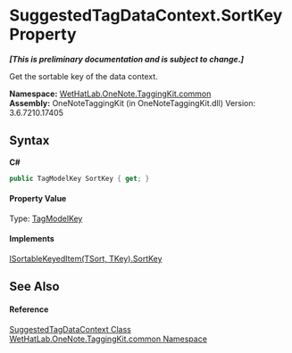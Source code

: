 # SuggestedTagDataContext.SortKey Property 
 _**\[This is preliminary documentation and is subject to change.\]**_

Get the sortable key of the data context.

**Namespace:**&nbsp;<a href="bcdbab9c-63d1-48a4-6937-af53fb8d9a55.md">WetHatLab.OneNote.TaggingKit.common</a><br />**Assembly:**&nbsp;OneNoteTaggingKit (in OneNoteTaggingKit.dll) Version: 3.6.7210.17405

## Syntax

**C#**<br />
``` C#
public TagModelKey SortKey { get; }
```


#### Property Value
Type: <a href="3f27eb3e-174d-da80-683c-25f58841f408.md">TagModelKey</a>

#### Implements
<a href="f4086983-259b-d1f1-78e3-b2f575d69f97.md">ISortableKeyedItem(TSort, TKey).SortKey</a><br />

## See Also


#### Reference
<a href="fc433c94-8fb7-e877-217c-2bcf31c00339.md">SuggestedTagDataContext Class</a><br /><a href="bcdbab9c-63d1-48a4-6937-af53fb8d9a55.md">WetHatLab.OneNote.TaggingKit.common Namespace</a><br />